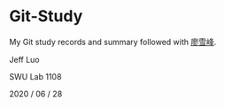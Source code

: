 # Git-Study
My Git study records and summary followed with [廖雪峰](https://www.liaoxuefeng.com/wiki/896043488029600).



Jeff Luo

SWU Lab 1108

2020 / 06 / 28